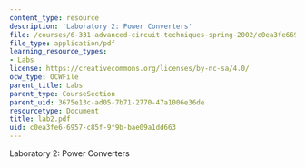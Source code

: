```yaml
---
content_type: resource
description: 'Laboratory 2: Power Converters'
file: /courses/6-331-advanced-circuit-techniques-spring-2002/c0ea3fe66957c85f9f9bbae09a1dd663_lab2.pdf
file_type: application/pdf
learning_resource_types:
- Labs
license: https://creativecommons.org/licenses/by-nc-sa/4.0/
ocw_type: OCWFile
parent_title: Labs
parent_type: CourseSection
parent_uid: 3675e13c-ad05-7b71-2770-47a1006e36de
resourcetype: Document
title: lab2.pdf
uid: c0ea3fe6-6957-c85f-9f9b-bae09a1dd663
---
```

Laboratory 2: Power Converters